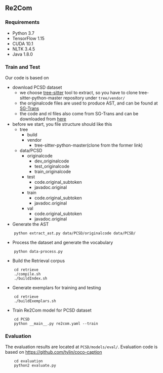 ## Re2Com

### Requirements
- Python 3.7
- TensorFlow 1.15
- CUDA 10.1
- NLTK 3.4.5
- Java 1.8.0

### Train and Test

Our code is based on 

- download PCSD dataset
    - we choose [tree-sitter](https://github.com/tree-sitter) tool to extract, so you have to clone tree-sitter-python-master repository under `tree/vendor/` 
    - the originalcode files are used to produce AST, and can be found at [SG-Trans](https://github.com/shuzhenggao/SG-Trans/tree/master/python/data)
    - the code and nl files also come from SG-Trans and can be downloaded from [here](https://drive.google.com/file/d/1c0Im6M71VHn4hv7gmnQnfqa1QtbzFjPn/view)
- before we start, you file structure should like this
    - tree
        - build
        - vendor
            - tree-sitter-python-master(clone from the former link)
    - data/PCSD
        - originalcode
            - dev_originalcode
            - test_originalcode
            - train_originalcode
        - test
            - code.original_subtoken
            - javadoc.original
        - train
            - code.original_subtoken
            - javadoc.original
        - val
            - code.original_subtoken
            - javadoc.original
- Generate the AST
```
    python extract_ast.py data/PCSD/originalcode data/PCSD/
```
- Process the dataset and generate the vocabulary
```
    python data-process.py
```
- Build the Retrieval corpus
```
    cd retrieve
    ./compile.sh
    ./buildIndex.sh
```
- Generate exemplars for training and testing
```
    cd retrieve
    ./buildExemplars.sh
```
- Train Re2Com model for PCSD dataset
```
    cd PCSD
    python __main__.py re2com.yaml --train
```

### Evaluation
The evaluation results are located at `PCSD/models/eval/`.
Evaluation code is based on https://github.com/tylin/coco-caption
```
    cd evaluation
    python2 evaluate.py
```
